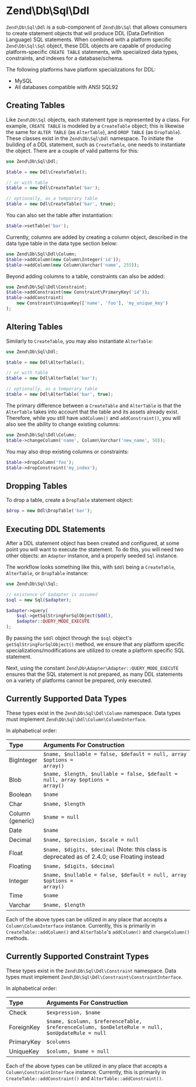 # Zend\\Db\\Sql\\Ddl

`Zend\Db\Sql\Ddl` is a sub-component of `Zend\Db\Sql` that allows consumers to create statement
objects that will produce DDL (Data Definition Language) SQL statements. When combined with a
platform specific `Zend\Db\Sql\Sql` object, these DDL objects are capable of producing
platform-specific `CREATE TABLE` statements, with specialized data types, constraints, and indexes
for a database/schema.

The following platforms have platform specializations for DDL:

* MySQL
* All databases compatible with ANSI SQL92

## Creating Tables

Like `Zend\Db\Sql` objects, each statement type is represented by a class. For example, `CREATE
TABLE` is modeled by a `CreateTable` object; this is likewise the same for `ALTER TABLE` (as
`AlterTable`), and `DROP TABLE` (as `DropTable`). These classes exist in the `Zend\Db\Sql\Ddl`
namespace. To initiate the building of a DDL statement, such as `CreateTable`, one needs to
instantiate the object. There are a couple of valid patterns for this:

```php
use Zend\Db\Sql\Ddl;

$table = new Ddl\CreateTable();

// or with table
$table = new Ddl\CreateTable('bar');

// optionally, as a temporary table
$table = new Ddl\CreateTable('bar', true);
```

You can also set the table after instantiation:

```php
$table->setTable('bar');
```

Currently, columns are added by creating a column object, described in the data type table in the
data type section below:

```php
use Zend\Db\Sql\Ddl\Column;
$table->addColumn(new Column\Integer('id'));
$table->addColumn(new Column\Varchar('name', 255));
```

Beyond adding columns to a table, constraints can also be added:

```php
use Zend\Db\Sql\Ddl\Constraint;
$table->addConstraint(new Constraint\PrimaryKey('id'));
$table->addConstraint(
    new Constraint\UniqueKey(['name', 'foo'], 'my_unique_key')
);
```

## Altering Tables

Similarly to `CreateTable`, you may also instantiate `AlterTable`:

```php
use Zend\Db\Sql\Ddl;

$table = new Ddl\AlterTable();

// or with table
$table = new Ddl\AlterTable('bar');

// optionally, as a temporary table
$table = new Ddl\AlterTable('bar', true);
```

The primary difference between a `CreateTable` and `AlterTable` is that the `AlterTable` takes into
account that the table and its assets already exist. Therefore, while you still have `addColumn()`
and `addConstraint()`, you will also see the ability to change existing columns:

```php
use Zend\Db\Sql\Ddl\Column;
$table->changeColumn('name', Column\Varchar('new_name', 50));
```

You may also drop existing columns or constraints:

```php
$table->dropColumn('foo');
$table->dropConstraint('my_index');
```

## Dropping Tables

To drop a table, create a `DropTable` statement object:

```php
$drop = new Ddl\DropTable('bar');
```

## Executing DDL Statements

After a DDL statement object has been created and configured, at some point you will want to execute
the statement. To do this, you will need two other objects: an `Adapter` instance, and a properly
seeded `Sql` instance.

The workflow looks something like this, with `$ddl` being a `CreateTable`, `AlterTable`, or
`DropTable` instance:

```php
use Zend\Db\Sql\Sql;

// existence of $adapter is assumed
$sql = new Sql($adapter);

$adapter->query(
    $sql->getSqlStringForSqlObject($ddl),
    $adapter::QUERY_MODE_EXECUTE
);
```

By passing the `$ddl` object through the `$sql` object's `getSqlStringForSqlObject()` method, we
ensure that any platform specific specializations/modifications are utilized to create a platform
specific SQL statement.

Next, using the constant `Zend\Db\Adapter\Adapter::QUERY_MODE_EXECUTE` ensures that the SQL
statement is not prepared, as many DDL statements on a variety of platforms cannot be prepared, only
executed.

## Currently Supported Data Types

These types exist in the `Zend\Db\Sql\Ddl\Column` namespace. Data types must implement
`Zend\Db\Sql\Ddl\Column\ColumnInterface`.

In alphabetical order:

<table>
<colgroup>
<col width="18%" />
<col width="81%" />
</colgroup>
<thead>
<tr class="header">
<th align="left">Type</th>
<th align="left">Arguments For Construction</th>
</tr>
</thead>
<tbody>
<tr class="odd">
<td align="left">BigInteger</td>
<td align="left"><code>$name, $nullable = false, $default = null, array $options =
array()</code></td>
</tr>
<tr class="even">
<td align="left">Blob</td>
<td align="left"><code>$name, $length, $nullable = false, $default = null, array $options =
array()</code></td>
</tr>
<tr class="odd">
<td align="left">Boolean</td>
<td align="left"><code>$name</code></td>
</tr>
<tr class="even">
<td align="left">Char</td>
<td align="left"><code>$name, $length</code></td>
</tr>
<tr class="odd">
<td align="left">Column (generic)</td>
<td align="left"><code>$name = null</code></td>
</tr>
<tr class="even">
<td align="left">Date</td>
<td align="left"><code>$name</code></td>
</tr>
<tr class="odd">
<td align="left">Decimal</td>
<td align="left"><code>$name, $precision, $scale = null</code></td>
</tr>
<tr class="even">
<td align="left">Float</td>
<td align="left"><code>$name, $digits, $decimal</code> (Note: this class is deprecated as of 2.4.0;
use Floating instead</td>
</tr>
<tr class="odd">
<td align="left">Floating</td>
<td align="left"><code>$name, $digits, $decimal</code></td>
</tr>
<tr class="even">
<td align="left">Integer</td>
<td align="left"><code>$name, $nullable = false, $default = null, array $options =
array()</code></td>
</tr>
<tr class="odd">
<td align="left">Time</td>
<td align="left"><code>$name</code></td>
</tr>
<tr class="even">
<td align="left">Varchar</td>
<td align="left"><code>$name, $length</code></td>
</tr>
</tbody>
</table>

Each of the above types can be utilized in any place that accepts a `Column\ColumnInterface`
instance. Currently, this is primarily in `CreateTable::addColumn()` and `AlterTable`'s
`addColumn()` and `changeColumn()` methods.

## Currently Supported Constraint Types

These types exist in the `Zend\Db\Sql\Ddl\Constraint` namespace. Data types must implement
`Zend\Db\Sql\Ddl\Constraint\ConstraintInterface`.

In alphabetical order:

<table>
<colgroup>
<col width="14%" />
<col width="85%" />
</colgroup>
<thead>
<tr class="header">
<th align="left">Type</th>
<th align="left">Arguments For Construction</th>
</tr>
</thead>
<tbody>
<tr class="odd">
<td align="left">Check</td>
<td align="left"><code>$expression, $name</code></td>
</tr>
<tr class="even">
<td align="left">ForeignKey</td>
<td align="left"><code>$name, $column, $referenceTable, $referenceColumn, $onDeleteRule = null,
$onUpdateRule = null</code></td>
</tr>
<tr class="odd">
<td align="left">PrimaryKey</td>
<td align="left"><code>$columns</code></td>
</tr>
<tr class="even">
<td align="left">UniqueKey</td>
<td align="left"><code>$column, $name = null</code></td>
</tr>
</tbody>
</table>

Each of the above types can be utilized in any place that accepts a `Column\ConstraintInterface`
instance. Currently, this is primarily in `CreateTable::addConstraint()` and
`AlterTable::addConstraint()`.
